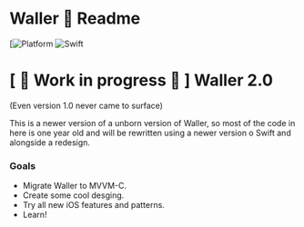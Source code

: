 # Waller  Readme

[![Platform](https://img.shields.io/badge/platform-iOS-red.svg)
![Swift](https://img.shields.io/badge/language-Swift%205.0-orange.svg)

# \[ 🚧 Work in progress 🚧 \] Waller 2.0 
(Even version 1.0 never came to surface)

This is a newer version of a unborn version of Waller, so most of the code in here is one year old and will be rewritten using a newer version o Swift and alongside a redesign.

### Goals
* Migrate Waller to MVVM-C.
* Create some cool desging.
* Try all new iOS features and patterns.
* Learn!
